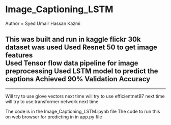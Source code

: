 # Image_Captioning_LSTM
 
 Author =  Syed Umair Hassan Kazmi
 
This was built and run in kaggle
flickr 30k dataset was used
Used Resnet 50 to get image features  
Used Tensor flow data pipeline for image preprocessing
Used LSTM model to predict the captions
Achieved 90% Validation Accuracy
-----------------------

-----------------------

Will try to use glove vectors next time
will try to use efficientnetB7 next time
will try to use transformer network next time

The code is in the Image_Captioning_LSTM.ipynb file
The code to run this on web browser for predicting in in app.py file
